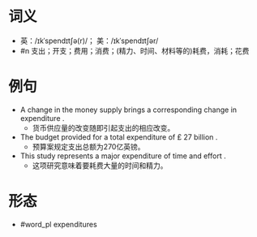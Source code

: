 # 词义
- 英：/ɪkˈspendɪtʃə(r)/； 美：/ɪkˈspendɪtʃər/
- #n 支出；开支；费用；消费；(精力、时间、材料等的)耗费，消耗；花费
# 例句
- A change in the money supply brings a corresponding change in expenditure .
	- 货币供应量的改变随即引起支出的相应改变。
- The budget provided for a total expenditure of £ 27 billion .
	- 预算案规定支出总额为270亿英镑。
- This study represents a major expenditure of time and effort .
	- 这项研究意味着要耗费大量的时间和精力。
# 形态
- #word_pl expenditures
